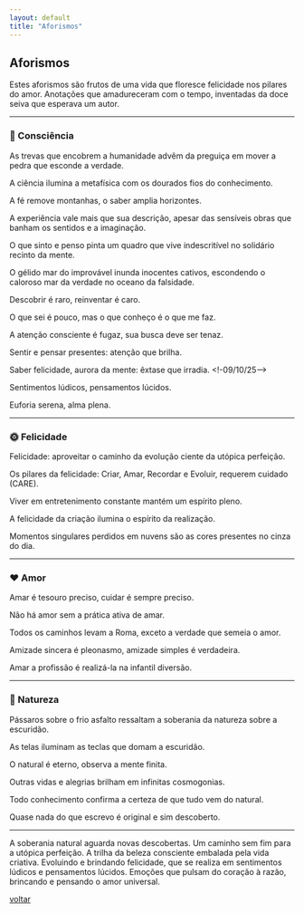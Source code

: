 ```yaml
---
layout: default
title: "Aforismos"
--- 
```


## Aforismos

Estes aforismos são frutos de uma vida que floresce felicidade nos pilares do amor. Anotações que amadureceram com o tempo, inventadas da doce seiva que esperava um autor.

***

### 🧠 Consciência

As trevas que encobrem a humanidade advêm da preguiça em mover a pedra que esconde a verdade. <!--07/07/19-->

A ciência ilumina a metafísica com os dourados fios do conhecimento. <!--16/09/25-->

A fé remove montanhas, o saber amplia horizontes. <!--10/08/25-->

A experiência vale mais que sua descrição, apesar das sensíveis obras que banham os sentidos e a imaginação. <!--12/08/11-->

O que sinto e penso pinta um quadro que vive indescritível no solidário recinto da mente. <!--03/07/13-->

O gélido mar do improvável inunda inocentes cativos, escondendo o caloroso mar da verdade no oceano da falsidade. <!--08/08/10-->

Descobrir é raro, reinventar é caro. <!--08/10/25-->

O que sei é pouco, mas o que conheço é o que me faz. <!--02/07/24-->

A atenção consciente é fugaz, sua busca deve ser tenaz. <!--30/09/25-->

Sentir e pensar presentes: atenção que brilha. <!--01/10/25-->  
  
Saber felicidade, aurora da mente: êxtase que irradia. <!-09/10/25-->

Sentimentos lúdicos, pensamentos lúcidos. <!--09/10/25-->

Euforia serena, alma plena. <!--09/10/25-->

***

### 🌞 Felicidade

Felicidade: aproveitar o caminho da evolução ciente da utópica perfeição. <!--20/09/25-->

Os pilares da felicidade: Criar, Amar, Recordar e Evoluir, requerem cuidado (CARE). <!--25/02/23-->

Viver em entretenimento constante mantém um espírito pleno. <!--07/07/24-->

A felicidade da criação ilumina o espírito da realização. <!--30/09/25-->

Momentos singulares perdidos em nuvens são as cores presentes no cinza do dia. <!--30/09/25-->

***

### ❤️ Amor

Amar é tesouro preciso, cuidar é sempre preciso. <!--30/09/25-->

Não há amor sem a prática ativa de amar. <!--20/09/25-->

Todos os caminhos levam a Roma, exceto a verdade que semeia o amor. <!--22/09/25-->

Amizade sincera é pleonasmo, amizade simples é verdadeira. <!--17/07/2022-->

Amar a profissão é realizá-la na infantil diversão. <!--30/09/25-->

***

### 🌿 Natureza

Pássaros sobre o frio asfalto ressaltam a soberania da natureza sobre a escuridão. <!--16/07/22-->

As telas iluminam as teclas que domam a escuridão. <!--19/09/25-->

O natural é eterno, observa a mente finita. <!--21/09/25-->

Outras vidas e alegrias brilham em infinitas cosmogonias. <!--08/10/25-->  
  
Todo conhecimento confirma a certeza de que tudo vem do natural. <!--07/07/2013-->

Quase nada do que escrevo é original e sim descoberto. <!--10/07/22-->  
***  
A soberania natural aguarda novas descobertas. Um caminho sem fim para a utópica perfeição. A trilha da beleza consciente embalada pela vida criativa. Evoluindo e brindando felicidade, que se realiza em sentimentos lúdicos e pensamentos lúcidos. Emoções que pulsam do coração à razão, brincando e pensando o amor universal.

[voltar](./)